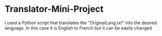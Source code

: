 # Translator-Mini-Project
I used a Python script that translates the "OriginalLang.txt" into the desired language, in this case it is English to French but it can be easily changed